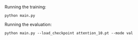 Running the training:

```python main.py```

Running the evaluation:

```python main.py --load_checkpoint attention_10.pt --mode val```
